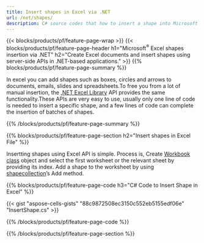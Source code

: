 ```yaml
---
title: Insert shapes in Excel via .NET
url: /net/shapes/
description: C# source codes that how to insert a shape into Microsoft Excel files using .NET Library. 
---
```


{{< blocks/products/pf/feature-page-wrap >}}
{{< blocks/products/pf/feature-page-header h1="Microsoft<sup>&reg;</sup> Excel shapes insertion via .NET" h2="Create Excel documents and insert shapes using server-side APIs in .NET-based applications." >}}
{{% blocks/products/pf/feature-page-summary %}}

In excel you can add shapes such as boxes, circles and arrows to documents, emails, slides and spreadsheets.To free you from a lot of manual insertion, the [.NET Excel Library](/cells/net/) API provides the same functionality.These APIs are very easy to use, usually only one line of code is needed to insert a specific shape, and a few lines of code can complete the insertion of batches of shapes.

{{% /blocks/products/pf/feature-page-summary  %}}

{{% blocks/products/pf/feature-page-section  h2="Insert shapes in Excel File" %}}

Insertting shapes using Excel API is simple. Process is, Create [Workbook class](https://apireference.aspose.com/cells/net/aspose.cells/workbook) object and select the first worksheet or the relevant sheet by providing its index. Add a shape to the worksheet by using [shapecollection](https://apireference.aspose.com/cells/net/aspose.cells.drawing/shapecollection)’s Add method.

{{% blocks/products/pf/feature-page-code h3="C# Code to Insert Shape in Excel" %}}

{{< gist "aspose-cells-gists" "88c9872508ec3150c552eb5155edf06e" "InsertShape.cs" >}}

{{% /blocks/products/pf/feature-page-code  %}}

{{% /blocks/products/pf/feature-page-section %}}
